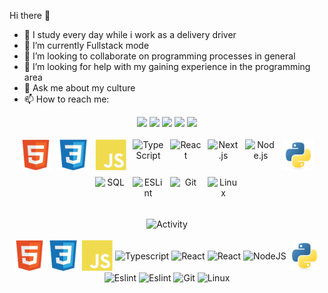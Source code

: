 Hi there 👋

- 🔭 I study every day while i work as a delivery driver
- 🌱 I’m currently Fullstack mode
- 👯 I’m looking to collaborate on programming processes in general
- 🤔 I’m looking for help with my gaining experience in the programming area
- 💬 Ask me about my culture
- 📫 How to reach me:
<div align="center">
  <a href="https://www.linkedin.com/in/swami-saraiva/" target="_blank"><img src="https://img.shields.io/badge/-LinkedIn-%230077B5?style=for-the-badge&logo=linkedin&logoColor=white" target="_blank"></a>
  <a href = "https://mail.google.com"><img src="https://img.shields.io/badge/-Gmail-%23333?style=for-the-badge&logo=gmail&logoColor=white" target="_blank"></a>
  <a href = "https://wa.me/5521969381944"><img src="https://img.shields.io/badge/WhatsApp-25D366?style=for-the-badge&logo=whatsapp&logoColor=white"></a>
  <a href = "https://outlook.live.com"><img src="https://img.shields.io/badge/Microsoft_Outlook-0078D4?style=for-the-badge&logo=microsoft-outlook&logoColor=white"></a>
  <a href = "https://discord.com/channels/@me"><img src="https://img.shields.io/badge/Discord-7289DA?style=for-the-badge&logo=discord&logoColor=white"></a>
</div>
</br>
<div align="center">
<div align="center" style="display: flex; justify-content: center; flex-wrap: wrap; gap: 10px;">
  <img alt="HTML" height="50" width="50" src="https://raw.githubusercontent.com/devicons/devicon/master/icons/html5/html5-original.svg" />
  <img alt="CSS" height="50" width="50" src="https://raw.githubusercontent.com/devicons/devicon/master/icons/css3/css3-original.svg" />
  <img alt="JavaScript" height="50" width="50" src="https://raw.githubusercontent.com/devicons/devicon/master/icons/javascript/javascript-plain.svg" />
  <img alt="TypeScript" height="50" width="50" src="https://cdn.jsdelivr.net/gh/devicons/devicon/icons/typescript/typescript-original.svg" />
  <img alt="React" height="50" width="50" src="https://cdn.jsdelivr.net/gh/devicons/devicon/icons/react/react-original.svg" />
  <img alt="Next.js" height="50" width="50" src="https://cdn.jsdelivr.net/gh/devicons/devicon@latest/icons/nextjs/nextjs-original.svg" />
  <img alt="Node.js" height="50" width="50" src="https://cdn.jsdelivr.net/gh/devicons/devicon/icons/nodejs/nodejs-original.svg" />
  <img alt="Python" height="50" width="50" src="https://raw.githubusercontent.com/devicons/devicon/master/icons/python/python-original.svg" />
  <img alt="SQL" height="50" width="50" src="https://cdn.jsdelivr.net/gh/devicons/devicon@latest/icons/sqldeveloper/sqldeveloper-original.svg" />
  <img alt="ESLint" height="50" width="50" src="https://cdn.jsdelivr.net/gh/devicons/devicon/icons/eslint/eslint-original.svg" />
  <img alt="Git" height="50" width="50" src="https://cdn.jsdelivr.net/gh/devicons/devicon/icons/git/git-original.svg" />
  <img alt="Linux" height="50" width="50" src="https://cdn.jsdelivr.net/gh/devicons/devicon/icons/linux/linux-original.svg" />
</div>
  <br>
  <img alt="Activity" src="https://github-readme-stats.vercel.app/api?username=saraiva94&theme=blueberry&show_icons=true&include_all_commits=true&count_private=true&hide=stars,issues,prs,contribs&rank_icon=github&line_height=24&cache_seconds=21600" />
</div>
    
    
<div style="display: inline_block" align="center"><br>
  <img align="center" alt="HTML" height="50" width="50" src="https://raw.githubusercontent.com/devicons/devicon/master/icons/html5/html5-original.svg">
  <img align="center" alt="CSS" height="50" width="50" src="https://raw.githubusercontent.com/devicons/devicon/master/icons/css3/css3-original.svg">
  <img align="center" alt="Js" height="50" width="50" src="https://raw.githubusercontent.com/devicons/devicon/master/icons/javascript/javascript-plain.svg">
  <img align="center" alt="Typescript" height="50" width="50" src="https://cdn.jsdelivr.net/gh/devicons/devicon/icons/typescript/typescript-original.svg">
  <img align="center" alt="React" height="50" width="50" src="https://cdn.jsdelivr.net/gh/devicons/devicon/icons/react/react-original.svg">
  <img align="center" alt="React" height="50" width="50" src="https://cdn.jsdelivr.net/gh/devicons/devicon@latest/icons/nextjs/nextjs-original.svg">      
  <img align="center" alt="NodeJS" height="50" width="50" src="https://cdn.jsdelivr.net/gh/devicons/devicon/icons/nodejs/nodejs-original.svg">
  <img align="center" alt="Python" height="50" width="50" src="https://raw.githubusercontent.com/devicons/devicon/master/icons/python/python-original.svg">
  <img align="center" alt="Eslint" height="50" width="50" src="https://cdn.jsdelivr.net/gh/devicons/devicon@latest/icons/sqldeveloper/sqldeveloper-original.svg"/>
  <img align="center" alt="Eslint" height="50" width="50" src="https://cdn.jsdelivr.net/gh/devicons/devicon/icons/eslint/eslint-original.svg">
  <img align="center" alt="Git" height="50" width="50" src="https://cdn.jsdelivr.net/gh/devicons/devicon/icons/git/git-original.svg">
  <img align="center" alt="Linux" height="50" width="50" src="https://cdn.jsdelivr.net/gh/devicons/devicon/icons/linux/linux-original.svg">      
</div>
  
